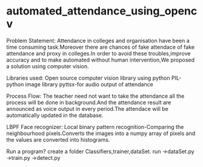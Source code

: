 # automated_attendance_using_opencv
Problem Statement:
                 Attendance in colleges and organisation have been a time consuming task.Moreover there are chances of fake attendace of fake attendance and proxy in colleges.In order to avoid these troubles,improve accuracy and to make automated without human intervention,We proposed a solution using computer vision.
                  
Libraries used:
Open source computer vision library using python
PIL-python image library
pyttsx-for audio output of attendance

Process Flow:
The teacher need not want to take the attendance all the process will be done in background.And the attendance result are announced as voice output in every period.The attendace will be automatically updated in the database.

LBPF Face recognizer:
Local binary pattern recognition-Comparing the neighbourhood pixels.Converts the images into a numpy array of pixels and the values are converted into histograms.

Run a program?
create a folder Classifiers,trainer,dataSet.
run ->dataSet.py
    ->train.py
    ->detect.py

